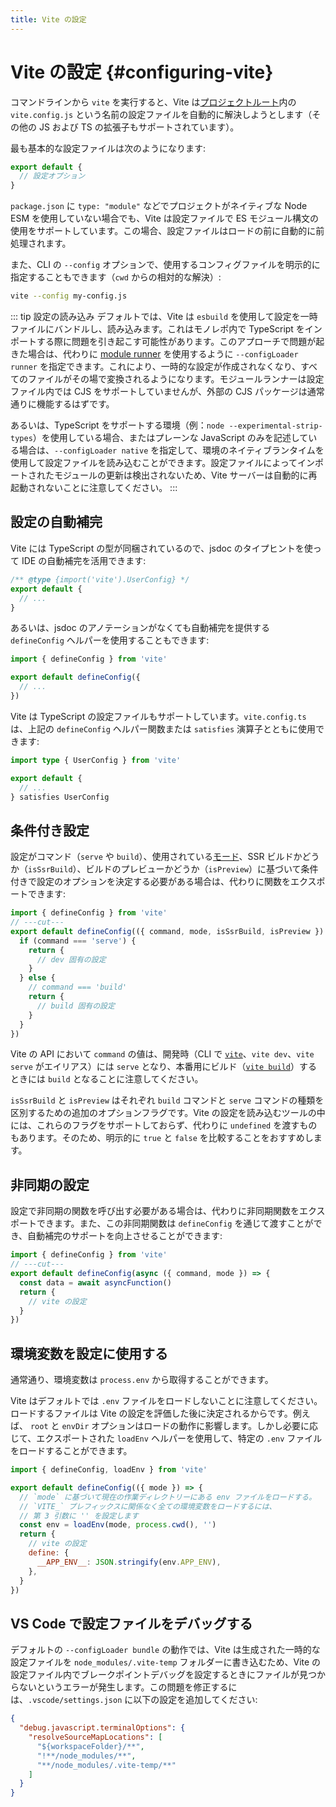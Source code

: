 ```yaml
---
title: Vite の設定
---
```


# Vite の設定 {#configuring-vite}

コマンドラインから `vite` を実行すると、Vite は[プロジェクトルート](/guide/#index-html-and-project-root)内の `vite.config.js` という名前の設定ファイルを自動的に解決しようとします（その他の JS および TS の拡張子もサポートされています）。

最も基本的な設定ファイルは次のようになります:

```js [vite.config.js]
export default {
  // 設定オプション
}
```

`package.json` に `type: "module"` などでプロジェクトがネイティブな Node ESM を使用していない場合でも、Vite は設定ファイルで ES モジュール構文の使用をサポートしています。この場合、設定ファイルはロードの前に自動的に前処理されます。

また、CLI の `--config` オプションで、使用するコンフィグファイルを明示的に指定することもできます（`cwd` からの相対的な解決）:

```bash
vite --config my-config.js
```

::: tip 設定の読み込み
デフォルトでは、Vite は `esbuild` を使用して設定を一時ファイルにバンドルし、読み込みます。これはモノレポ内で TypeScript をインポートする際に問題を引き起こす可能性があります。このアプローチで問題が起きた場合は、代わりに [module runner](/guide/api-environment-runtimes.html#modulerunner) を使用するように `--configLoader runner` を指定できます。これにより、一時的な設定が作成されなくなり、すべてのファイルがその場で変換されるようになります。モジュールランナーは設定ファイル内では CJS をサポートしていませんが、外部の CJS パッケージは通常通りに機能するはずです。

あるいは、TypeScript をサポートする環境（例：`node --experimental-strip-types`）を使用している場合、またはプレーンな JavaScript のみを記述している場合は、`--configLoader native` を指定して、環境のネイティブランタイムを使用して設定ファイルを読み込むことができます。設定ファイルによってインポートされたモジュールの更新は検出されないため、Vite サーバーは自動的に再起動されないことに注意してください。
:::

## 設定の自動補完

Vite には TypeScript の型が同梱されているので、jsdoc のタイプヒントを使って IDE の自動補完を活用できます:

```js
/** @type {import('vite').UserConfig} */
export default {
  // ...
}
```

あるいは、jsdoc のアノテーションがなくても自動補完を提供する `defineConfig` ヘルパーを使用することもできます:

```js
import { defineConfig } from 'vite'

export default defineConfig({
  // ...
})
```

Vite は TypeScript の設定ファイルもサポートしています。`vite.config.ts` は、上記の `defineConfig` ヘルパー関数または `satisfies` 演算子とともに使用できます:

```ts
import type { UserConfig } from 'vite'

export default {
  // ...
} satisfies UserConfig
```

## 条件付き設定

設定がコマンド（`serve` や `build`）、使用されている[モード](/guide/env-and-mode#modes)、SSR ビルドかどうか（`isSsrBuild`）、ビルドのプレビューかどうか（`isPreview`）に基づいて条件付きで設定のオプションを決定する必要がある場合は、代わりに関数をエクスポートできます:

```js twoslash
import { defineConfig } from 'vite'
// ---cut---
export default defineConfig(({ command, mode, isSsrBuild, isPreview }) => {
  if (command === 'serve') {
    return {
      // dev 固有の設定
    }
  } else {
    // command === 'build'
    return {
      // build 固有の設定
    }
  }
})
```

Vite の API において `command` の値は、開発時（CLI で [`vite`](/guide/cli#vite)、`vite dev`、`vite serve` がエイリアス）には `serve` となり、本番用にビルド（[`vite build`](/guide/cli#vite-build)）するときには `build` となることに注意してください。

`isSsrBuild` と `isPreview` はそれぞれ `build` コマンドと `serve` コマンドの種類を区別するための追加のオプションフラグです。Vite の設定を読み込むツールの中には、これらのフラグをサポートしておらず、代わりに `undefined` を渡すものもあります。そのため、明示的に `true` と `false` を比較することをおすすめします。

## 非同期の設定

設定で非同期の関数を呼び出す必要がある場合は、代わりに非同期関数をエクスポートできます。また、この非同期関数は `defineConfig` を通じて渡すことができ、自動補完のサポートを向上させることができます:

```js twoslash
import { defineConfig } from 'vite'
// ---cut---
export default defineConfig(async ({ command, mode }) => {
  const data = await asyncFunction()
  return {
    // vite の設定
  }
})
```

## 環境変数を設定に使用する

通常通り、環境変数は `process.env` から取得することができます。

Vite はデフォルトでは `.env` ファイルをロードしないことに注意してください。ロードするファイルは Vite の設定を評価した後に決定されるからです。例えば、 `root` と `envDir` オプションはロードの動作に影響します。しかし必要に応じて、エクスポートされた `loadEnv` ヘルパーを使用して、特定の `.env` ファイルをロードすることができます。

```js twoslash
import { defineConfig, loadEnv } from 'vite'

export default defineConfig(({ mode }) => {
  // `mode` に基づいて現在の作業ディレクトリーにある env ファイルをロードする。
  // `VITE_` プレフィックスに関係なく全ての環境変数をロードするには、
  // 第 3 引数に '' を設定します
  const env = loadEnv(mode, process.cwd(), '')
  return {
    // vite の設定
    define: {
      __APP_ENV__: JSON.stringify(env.APP_ENV),
    },
  }
})
```

## VS Code で設定ファイルをデバッグする

デフォルトの `--configLoader bundle` の動作では、Vite は生成された一時的な設定ファイルを `node_modules/.vite-temp` フォルダーに書き込むため、Vite の設定ファイル内でブレークポイントデバッグを設定するときにファイルが見つからないというエラーが発生します。この問題を修正するには、`.vscode/settings.json` に以下の設定を追加してください:

```json
{
  "debug.javascript.terminalOptions": {
    "resolveSourceMapLocations": [
      "${workspaceFolder}/**",
      "!**/node_modules/**",
      "**/node_modules/.vite-temp/**"
    ]
  }
}
```
